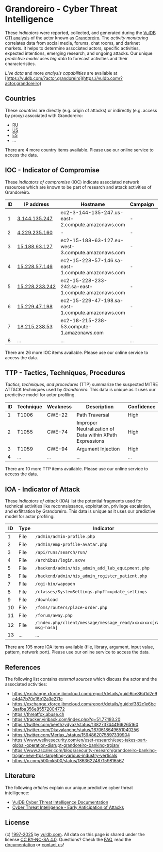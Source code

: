 # Grandoreiro - Cyber Threat Intelligence

These _indicators_ were reported, collected, and generated during the [VulDB CTI analysis](https://vuldb.com/?kb.cti) of the actor known as [Grandoreiro](https://vuldb.com/?actor.grandoreiro). The _activity monitoring_ correlates data from social media, forums, chat rooms, and darknet markets. It helps to determine associated actors, specific activities, expected intentions, emerging research, and ongoing attacks. Our unique _predictive model_ uses _big data_ to forecast activities and their characteristics.

_Live data_ and more _analysis capabilities_ are available at [https://vuldb.com/?actor.grandoreiro](https://vuldb.com/?actor.grandoreiro)

## Countries

These _countries_ are directly (e.g. origin of attacks) or indirectly (e.g. access by proxy) associated with Grandoreiro:

* [RU](https://vuldb.com/?country.ru)
* [US](https://vuldb.com/?country.us)
* [ES](https://vuldb.com/?country.es)
* ...

There are 4 more country items available. Please use our online service to access the data.

## IOC - Indicator of Compromise

These _indicators of compromise_ (IOC) indicate associated network resources which are known to be part of research and attack activities of Grandoreiro.

ID | IP address | Hostname | Campaign | Confidence
-- | ---------- | -------- | -------- | ----------
1 | [3.144.135.247](https://vuldb.com/?ip.3.144.135.247) | ec2-3-144-135-247.us-east-2.compute.amazonaws.com | - | Medium
2 | [4.229.235.160](https://vuldb.com/?ip.4.229.235.160) | - | - | High
3 | [15.188.63.127](https://vuldb.com/?ip.15.188.63.127) | ec2-15-188-63-127.eu-west-3.compute.amazonaws.com | - | Medium
4 | [15.228.57.146](https://vuldb.com/?ip.15.228.57.146) | ec2-15-228-57-146.sa-east-1.compute.amazonaws.com | - | Medium
5 | [15.228.233.242](https://vuldb.com/?ip.15.228.233.242) | ec2-15-228-233-242.sa-east-1.compute.amazonaws.com | - | Medium
6 | [15.229.47.198](https://vuldb.com/?ip.15.229.47.198) | ec2-15-229-47-198.sa-east-1.compute.amazonaws.com | - | Medium
7 | [18.215.238.53](https://vuldb.com/?ip.18.215.238.53) | ec2-18-215-238-53.compute-1.amazonaws.com | - | Medium
8 | ... | ... | ... | ...

There are 26 more IOC items available. Please use our online service to access the data.

## TTP - Tactics, Techniques, Procedures

_Tactics, techniques, and procedures_ (TTP) summarize the suspected MITRE ATT&CK techniques used by _Grandoreiro_. This data is unique as it uses our predictive model for actor profiling.

ID | Technique | Weakness | Description | Confidence
-- | --------- | -------- | ----------- | ----------
1 | T1006 | CWE-22 | Path Traversal | High
2 | T1055 | CWE-74 | Improper Neutralization of Data within XPath Expressions | High
3 | T1059 | CWE-94 | Argument Injection | High
4 | ... | ... | ... | ...

There are 10 more TTP items available. Please use our online service to access the data.

## IOA - Indicator of Attack

These _indicators of attack_ (IOA) list the potential fragments used for technical activities like reconnaissance, exploitation, privilege escalation, and exfiltration by Grandoreiro. This data is unique as it uses our predictive model for actor profiling.

ID | Type | Indicator | Confidence
-- | ---- | --------- | ----------
1 | File | `/admin/admin-profile.php` | High
2 | File | `/admin/emp-profile-avatar.php` | High
3 | File | `/api/runs/search/run/` | High
4 | File | `/archibus/login.axvw` | High
5 | File | `/backend/admin/his_admin_add_lab_equipment.php` | High
6 | File | `/backend/admin/his_admin_register_patient.php` | High
7 | File | `/cgi-bin/wapopen` | High
8 | File | `/classes/SystemSettings.php?f=update_settings` | High
9 | File | `/download` | Medium
10 | File | `/foms/routers/place-order.php` | High
11 | File | `/forum/away.php` | High
12 | File | `/index.php/client/message/message_read/xxxxxxxx[random-msg-hash]` | High
13 | ... | ... | ...

There are 105 more IOA items available (file, library, argument, input value, pattern, network port). Please use our online service to access the data.

## References

The following list contains _external sources_ which discuss the actor and the associated activities:

* https://exchange.xforce.ibmcloud.com/report/details/guid:6ce86d1d2e9c4d47b70c16b12a3e27fc
* https://exchange.xforce.ibmcloud.com/report/details/guid:ef382c1e6bc3aafba356e85572004772
* https://threatfox.abuse.ch
* https://tracker.viriback.com/index.php?q=51.77.193.20
* https://twitter.com/beethzydyaz/status/1382737444169265160
* https://twitter.com/Dkavalanche/status/1670618649651040256
* https://twitter.com/Merlax_/status/1594862075897339904
* https://www.welivesecurity.com/en/eset-research/eset-takes-part-global-operation-disrupt-grandoreiro-banking-trojan/
* https://www.zscaler.com/blogs/security-research/grandoreiro-banking-trojan-new-ttps-targeting-various-industry-verticals
* https://x.com/500mk500/status/1863622487159816567

## Literature

The following _articles_ explain our unique predictive cyber threat intelligence:

* [VulDB Cyber Threat Intelligence Documentation](https://vuldb.com/?kb.cti)
* [Cyber Threat Intelligence - Early Anticipation of Attacks](https://www.scip.ch/en/?labs.20201022)

## License

(c) [1997-2025](https://vuldb.com/?kb.changelog) by [vuldb.com](https://vuldb.com/?kb.about). All data on this page is shared under the license [CC BY-NC-SA 4.0](https://creativecommons.org/licenses/by-nc-sa/4.0/). Questions? Check the [FAQ](https://vuldb.com/?kb.faq), read the [documentation](https://vuldb.com/?kb) or [contact us](https://vuldb.com/?contact)!

